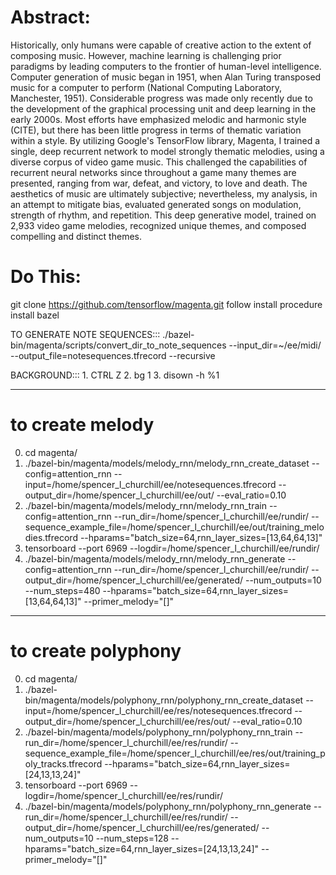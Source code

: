 # Abstract:
Historically, only humans were capable of creative action to the extent of composing music. However, machine learning is challenging prior paradigms by leading computers to the frontier of human-level intelligence. Computer generation of music began in 1951, when Alan Turing transposed music for a computer to perform (National Computing Laboratory, Manchester, 1951). Considerable progress was made only recently due to the development of the graphical processing unit and deep learning in the early 2000s. Most efforts have emphasized melodic and harmonic style (CITE), but there has been little progress in terms of thematic variation within a style. By utilizing Google's TensorFlow library, Magenta, I trained a single, deep recurrent network to model strongly thematic melodies, using a diverse corpus of video game music. This challenged the capabilities of recurrent neural networks since throughout a game many themes are presented, ranging from war, defeat, and victory, to love and death. The aesthetics of music are ultimately subjective; nevertheless, my analysis, in an attempt to mitigate bias, evaluated generated songs on modulation, strength of rhythm, and repetition. This deep generative model, trained on 2,933 video game melodies, recognized unique themes, and composed compelling and distinct themes.

# Do This:
git clone https://github.com/tensorflow/magenta.git
	follow install procedure
	install bazel

TO GENERATE NOTE SEQUENCES:::
	./bazel-bin/magenta/scripts/convert_dir_to_note_sequences --input_dir=~/ee/midi/ --output_file=notesequences.tfrecord --recursive

BACKGROUND:::
      1. CTRL Z
      2. bg 1
      3. disown -h %1

-------------

# to create melody
0) cd magenta/
1) ./bazel-bin/magenta/models/melody_rnn/melody_rnn_create_dataset --config=attention_rnn --input=/home/spencer_l_churchill/ee/notesequences.tfrecord --output_dir=/home/spencer_l_churchill/ee/out/ --eval_ratio=0.10
2) ./bazel-bin/magenta/models/melody_rnn/melody_rnn_train --config=attention_rnn --run_dir=/home/spencer_l_churchill/ee/rundir/ --sequence_example_file=/home/spencer_l_churchill/ee/out/training_melodies.tfrecord --hparams="batch_size=64,rnn_layer_sizes=[13,64,64,13]"
3) tensorboard --port 6969 --logdir=/home/spencer_l_churchill/ee/rundir/
4) ./bazel-bin/magenta/models/melody_rnn/melody_rnn_generate --config=attention_rnn --run_dir=/home/spencer_l_churchill/ee/rundir/ --output_dir=/home/spencer_l_churchill/ee/generated/ --num_outputs=10 --num_steps=480 --hparams="batch_size=64,rnn_layer_sizes=[13,64,64,13]" --primer_melody="[]"

-------------

# to create polyphony
0) cd magenta/
1) ./bazel-bin/magenta/models/polyphony_rnn/polyphony_rnn_create_dataset --input=/home/spencer_l_churchill/ee/res/notesequences.tfrecord --output_dir=/home/spencer_l_churchill/ee/res/out/ --eval_ratio=0.10
2) ./bazel-bin/magenta/models/polyphony_rnn/polyphony_rnn_train --run_dir=/home/spencer_l_churchill/ee/res/rundir/ --sequence_example_file=/home/spencer_l_churchill/ee/res/out/training_poly_tracks.tfrecord --hparams="batch_size=64,rnn_layer_sizes=[24,13,13,24]"
3) tensorboard --port 6969 --logdir=/home/spencer_l_churchill/ee/res/rundir/
4) ./bazel-bin/magenta/models/polyphony_rnn/polyphony_rnn_generate --run_dir=/home/spencer_l_churchill/ee/res/rundir/ --output_dir=/home/spencer_l_churchill/ee/res/generated/ --num_outputs=10 --num_steps=128 --hparams="batch_size=64,rnn_layer_sizes=[24,13,13,24]" --primer_melody="[]"
